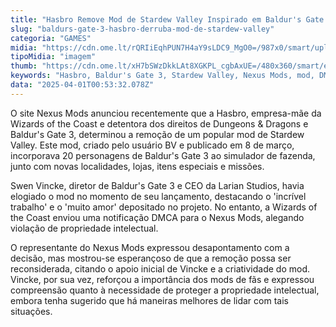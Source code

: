 ```yaml
---
title: "Hasbro Remove Mod de Stardew Valley Inspirado em Baldur's Gate 3"
slug: "baldurs-gate-3-hasbro-derruba-mod-de-stardew-valley"
categoria: "GAMES"
midia: "https://cdn.ome.lt/rQRIiEqhPUN7H4aY9sLDC9_MgO0=/987x0/smart/uploads/conteudo/fotos/Design_sem_nome_-_2025-03-31T211721.272.png"
tipoMidia: "imagem"
thumb: "https://cdn.ome.lt/xH7bSWzDkkLAt8XGKPL_cgbAxUE=/480x360/smart/extras/conteudos/Design_sem_nome_-_2025-03-31T211721.272.png"
keywords: "Hasbro, Baldur's Gate 3, Stardew Valley, Nexus Mods, mod, DMCA, Wizards of the Coast"
data: "2025-04-01T00:53:32.078Z"
---
```


O site Nexus Mods anunciou recentemente que a Hasbro, empresa-mãe da Wizards of the Coast e detentora dos direitos de Dungeons & Dragons e Baldur's Gate 3, determinou a remoção de um popular mod de Stardew Valley. Este mod, criado pelo usuário BV e publicado em 8 de março, incorporava 20 personagens de Baldur's Gate 3 ao simulador de fazenda, junto com novas localidades, lojas, itens especiais e missões.

Swen Vincke, diretor de Baldur's Gate 3 e CEO da Larian Studios, havia elogiado o mod no momento de seu lançamento, destacando o 'incrível trabalho' e o 'muito amor' depositado no projeto. No entanto, a Wizards of the Coast enviou uma notificação DMCA para o Nexus Mods, alegando violação de propriedade intelectual.

O representante do Nexus Mods expressou desapontamento com a decisão, mas mostrou-se esperançoso de que a remoção possa ser reconsiderada, citando o apoio inicial de Vincke e a criatividade do mod. Vincke, por sua vez, reforçou a importância dos mods de fãs e expressou compreensão quanto à necessidade de proteger a propriedade intelectual, embora tenha sugerido que há maneiras melhores de lidar com tais situações.